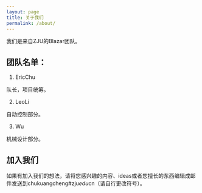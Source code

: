 ```yaml
---
layout: page
title: 关于我们
permalink: /about/
---
```


我们是来自ZJU的Blazar团队。

## 团队名单：
1. EricChu

队长，项目统筹。

2. LeoLi

自动控制部分。

3. Wu

机械设计部分。

## 加入我们
如果有加入我们的想法，请将您感兴趣的内容、ideas或者您擅长的东西编辑成邮件发送到chukuangcheng#zju*edu*cn（请自行更改符号）。

